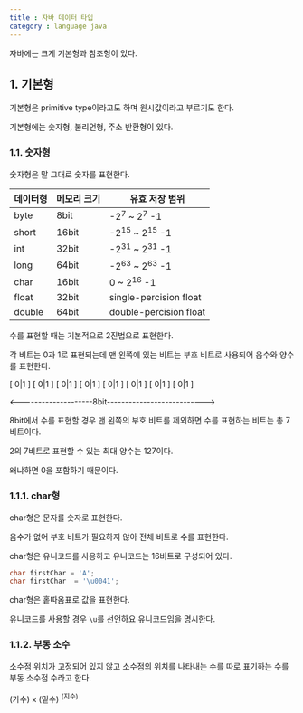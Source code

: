 ```yaml
---
title : 자바 데이터 타입
category : language java
---
```


자바에는 크게 기본형과 참조형이 있다.

## 1. 기본형

기본형은 primitive type이라고도 하며 원시값이라고 부르기도 한다.

기본형에는 숫자형, 불리언형, 주소 반환형이 있다.

### 1.1. 숫자형

숫자형은 말 그대로 숫자를 표현한다.

|데이터형|메모리 크기| 유효 저장 범위|
|-------|----------|--------------|
|byte  |8bit |-2<sup>7</sup> ~ 2<sup>7</sup> -1  |
|short |16bit|-2<sup>15</sup> ~ 2<sup>15</sup> -1|
|int   |32bit|-2<sup>31</sup> ~ 2<sup>31</sup> -1|
|long  |64bit|-2<sup>63</sup> ~ 2<sup>63</sup> -1|
|char  |16bit|0 ~ 2<sup>16</sup> -1              |
|float |32bit|single-percision float             |
|double|64bit|double-percision float             |

수를 표현할 때는 기본적으로 2진법으로 표현한다.

각 비트는 0과 1로 표현되는데 맨 왼쪽에 있는 비트는 부호 비트로 사용되어 음수와 양수를 표현한다.

[ 0|1 ] [ 0|1 ] [ 0|1 ] [ 0|1 ] [ 0|1 ] [ 0|1 ] [ 0|1 ] [ 0|1 ]

<--------------------8bit--------------------------->


8bit에서 수를 표현할 경우 맨 왼쪽의 부호 비트를 제외하면 수를 표현하는 비트는 총 7비트이다.

2의 7비트로 표현할 수 있는 최대 양수는 127이다.

왜냐하면 0을 포함하기 때문이다.


### 1.1.1. char형

char형은 문자를 숫자로 표현한다. 

음수가 없어 부호 비트가 필요하지 않아 전체 비트로 수를 표현한다.

char형은 유니코드를 사용하고 유니코드는 16비트로 구성되어 있다.

```java
char firstChar = 'A';
char firstChar  = '\u0041';
```
char형은 홑따옴표로 값을 표현한다.

유니코드를 사용할 경우 `\u`를 선언하요 유니코드임을 명시한다.


### 1.1.2. 부동 소수

소수점 위치가 고정되어 있지 않고 소수점의 위치를 나타내는 수를 따로 표기하는 수를 부동 소수점 수라고 한다.

(가수) x (밑수) <sup>(지수)</sup>







